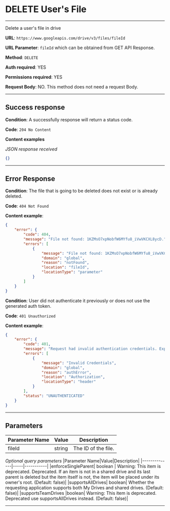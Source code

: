 # DELETE User's File
-----------

Delete a user's file in drive

**URL**: ```https://www.googleapis.com/drive/v3/files/fileId```

**URL Parameter**: ```fileId``` which can be obtained from GET API Response.

**Method**: ```DELETE```

**Auth required**: YES

**Permissions required**: YES

**Request Body**: NO. This method does not need a request Body.

-----------

## Success response

**Condition**: A successfully response will return a status code. 

**Code**: ```204 No Content```

**Content examples**

*JSON response received*
```json
{}
```

-----------

## Error Response

**Condition**: The file that is going to be deleted does not exist or is already deleted.

**Code**: ```404 Not Found```

**Content example**:

```json
{
    "error": {
        "code": 404,
        "message": "File not found: 1KZMsO7xpNobfW6MYfu8_iVwVKCXL8ycD.",
        "errors": [
            {
                "message": "File not found: 1KZMsO7xpNobfW6MYfu8_iVwVKCXL8ycD.",
                "domain": "global",
                "reason": "notFound",
                "location": "fileId",
                "locationType": "parameter"
            }
        ]
    }
}
```

**Condition**: User did not authenticate it previously or does not use the generated auth token.

**Code**: ```401 Unauthorized```

**Content example**:

```json
{
    "error": {
        "code": 401,
        "message": "Request had invalid authentication credentials. Expected OAuth 2 access token, login cookie or other valid authentication credential. See https://developers.google.com/identity/sign-in/web/devconsole-project.",
        "errors": [
            {
                "message": "Invalid Credentials",
                "domain": "global",
                "reason": "authError",
                "location": "Authorization",
                "locationType": "header"
            }
        ],
        "status": "UNAUTHENTICATED"
    }
}
```

-----------

## Parameters
|Parameter Name|Value|Description|
|--------------|-----|-----------|
|fileId|string|The ID of the file.|

*Optional query parameters*
|Parameter Name|Value|Description|
|--------------|-----|-----------|
|enforceSingleParent|	boolean	| Warning: This item is deprecated. Deprecated. If an item is not in a shared drive and its last parent is deleted but the item itself is not, the item will be placed under its owner's root. (Default: false)|
|supportsAllDrives|	boolean|	Whether the requesting application supports both My Drives and shared drives. (Default: false)|
|supportsTeamDrives	|boolean| Warning: This item is deprecated. Deprecated use supportsAllDrives instead. (Default: false)|

-----------

